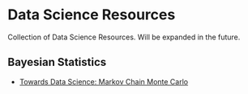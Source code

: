 # Data Science Resources
Collection of Data Science Resources.  Will be expanded in the future.


## Bayesian Statistics
* [Towards Data Science: Markov Chain Monte Carlo](https://towardsdatascience.com/markov-chain-monte-carlo-291d8a5975ae)
